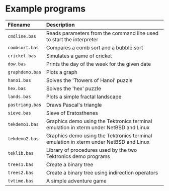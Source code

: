 # Example programs

Filename        | Description
:-------------- | :------------------------------------------------------------------
`cmdline.bas`   | Reads parameters from the command line used to start the interpreter
`combsort.bas`  | Compares a comb sort and a bubble sort
`cricket.bas`   | Simulates a game of cricket
`dow.bas`       | Prints the day of the week for the given date
`graphdemo.bas` | Plots a graph
`hanoi.bas`     | Solves the 'Ttowers of Hanoi' puzzle
`hex.bas`       | Solves the 'hex' puzzle
`lands.bas`     | Plots a simple fractal landscape
`pastriang.bas` | Draws Pascal's triangle
`sieve.bas`     | Sieve of Eratosthenes
`tekdemo1.bas`  | Graphics demo using the Tektronics terminal emulation in xterm under NetBSD and Linux
`tekdemo2.bas`  | Graphics demo using the Tektronics terminal emulation in xterm under NetBSD and Linux
`teklib.bas`    | Library of procedures used by the two Tektronics demo programs
`trees1.bas`    | Create a binary tree
`trees2.bas`    | Create a binary tree using indirection operators
`tvtime.bas`    | A simple adventure game
